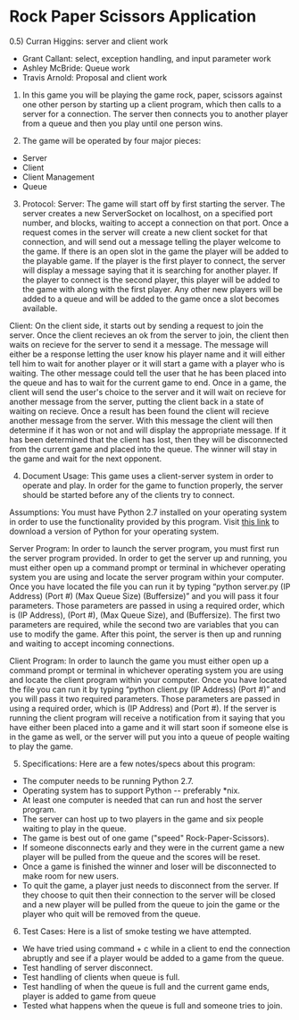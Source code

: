 # Rock Paper Scissors Application

0.5) Curran Higgins: server and client work
* Grant Callant: select, exception handling, and input parameter work
* Ashley McBride: Queue work
* Travis Arnold: Proposal and client work

1)	In this game you will be playing the game rock, paper, scissors against one other person by starting up a client
program, which then calls to a server for a connection.  The server then connects you to another player from a queue
and then you play until one person wins.


2)	The game will be operated by four major pieces:
*   Server
*	Client
*	Client Management
*	Queue


3)	Protocol: 
  Server: The game will start off by first starting the server.  The server creates a new ServerSocket on localhost,
  on a specified port number, and blocks, waiting to accept a connection on that port.  Once a request comes in the
  server will create a new client socket for that connection, and will send out a message telling the player welcome
  to the game.  If there is an open slot in the game the player will be added to the playable game.  If the player is
  the first player to connect, the server will display a message saying that it is searching for another player.  If
  the player to connect is the second player, this player will be added to the game with along with the first player.
  Any other new players will be added to a queue and will be added to the game once a slot becomes available.

  Client: On the client side, it starts out by sending a request to join the server.  Once the client recieves an ok
  from the server to join, the client then waits on recieve for the server to send it a message.  The message will
  either be a response letting the user know his player name and it will either tell him to wait for another player or
  it will start a game with a player who is waiting.  The other message could tell the user that he has been placed
  into the queue and has to wait for the current game to end.  Once in a game, the client will send the user's choice
  to the server and it will wait on recieve for another message from the server, putting the client back in a state of
  waiting on recieve.  Once a result has been found the client will recieve another message from the server.  With this
  message the client will then determine if it has won or not and will display the appropriate message.  If it has been
  determined that the client has lost, then they will be disconnected from the current game and placed into the queue.
  The winner will stay in the game and wait for the next opponent.


4)	Document Usage:
  This game uses a client-server system in order to operate and play.  In order for the game to function properly, the
  server should be started before any of the clients try to connect.

  Assumptions: You must have Python 2.7 installed on your operating system in order to use the functionality
  provided by this program. Visit [this link](https://www.python.org/downloads/) to download a version of Python for
  your operating system.

  Server Program:
  In order to launch the server program, you must first run the server program provided.  In order to get the server up
  and running, you must either open up a command prompt or terminal in whichever operating system you are using and
  locate the server program within your computer.  Once you have located the file you can run it by typing
  “python server.py (IP Address) (Port #) (Max Queue Size) (Buffersize)” and you will pass it four parameters. Those
  parameters are passed in using a required order, which is (IP Address), (Port #), (Max Queue Size), and (Buffersize).
  The first two parameters are required, while the second two are variables that you can use to modify the game.  After
  this point, the server is then up and running and waiting to accept incoming connections.

  Client Program:
  In order to launch the game you must either open up a command prompt or terminal in whichever operating system you
  are using and locate the client program within your computer.  Once you have located the file you can run it by
  typing “python client.py (IP Address) (Port #)” and you will pass it two required parameters. Those parameters are
  passed in using a required order, which is (IP Address) and (Port #).  If the server is running the client program
  will receive a notification from it saying that you have either been placed into a game and it will start soon if
  someone else is in the game as well, or the server will put you into a queue of people waiting to play the game.


5)	Specifications:
  Here are a few notes/specs about this program:
  *	The computer needs to be running Python 2.7.
  *	Operating system has to support Python -- preferably *nix.
  *	At least one computer is needed that can run and host the server program.
  *	The server can host up to two players in the game and six people waiting to play in the queue.
  *	The game is best out of one game ("speed" Rock-Paper-Scissors).
  *	If someone disconnects early and they were in the current game a new player will be pulled from the queue and the
    scores will be reset.
  *	Once a game is finished the winner and loser will be disconnected to make room for new users.
  * To quit the game, a player just needs to disconnect from the server.  If they choose to quit then their connection
    to the server will be closed and a new player will be pulled from the queue to join the game or the player who quit
    will be removed from the queue.

6)  Test Cases:
  Here is a list of smoke testing we have attempted.
  *	We have tried using command + c while in a client to end the connection abruptly and see if a player would be added
    to a game from the queue.
  *	Test handling of server disconnect.
  *	Test handling of clients when queue is full.
  *	Test handling of when the queue is full and the current game ends, player is added to game from queue
  *	Tested what happens when the queue is full and someone tries to join.
